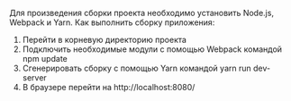 Для произведения сборки проекта необходимо установить Node.js, Webpack и Yarn.
Как выполнить сборку приложения: 
1) Перейти в корневую директорию проекта
2) Подключить необходимые модули с помощью Webpack командой npm update
3) Сгенерировать сборку с помощью Yarn командой yarn run dev-server
4) В браузере перейти на http://localhost:8080/
